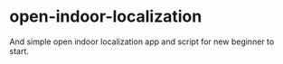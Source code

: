 # open-indoor-localization
And simple open indoor localization app and script for new beginner to start.
